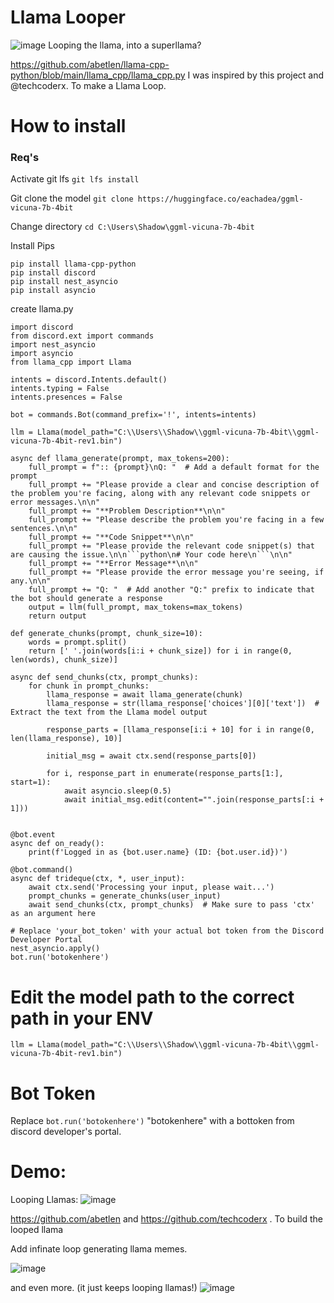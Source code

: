 # Llama Looper
![image](https://user-images.githubusercontent.com/34530588/230510137-df3f346c-201a-4ac0-8055-20a411051f5b.png)
Looping the llama, into a superllama? 

https://github.com/abetlen/llama-cpp-python/blob/main/llama_cpp/llama_cpp.py 
I was inspired by this project and @techcoderx. To make a Llama Loop.


# How to install

### Req's
Activate git lfs
`git lfs install`

Git clone the model
`git clone https://huggingface.co/eachadea/ggml-vicuna-7b-4bit`

Change directory
`cd C:\Users\Shadow\ggml-vicuna-7b-4bit`   
 
Install Pips
```
pip install llama-cpp-python
pip install discord
pip install nest_asyncio
pip install asyncio
```

create llama.py
```
import discord
from discord.ext import commands
import nest_asyncio
import asyncio
from llama_cpp import Llama

intents = discord.Intents.default()
intents.typing = False
intents.presences = False

bot = commands.Bot(command_prefix='!', intents=intents)

llm = Llama(model_path="C:\\Users\\Shadow\\ggml-vicuna-7b-4bit\\ggml-vicuna-7b-4bit-rev1.bin")

async def llama_generate(prompt, max_tokens=200):
    full_prompt = f":: {prompt}\nQ: "  # Add a default format for the prompt
    full_prompt += "Please provide a clear and concise description of the problem you're facing, along with any relevant code snippets or error messages.\n\n"
    full_prompt += "**Problem Description**\n\n"
    full_prompt += "Please describe the problem you're facing in a few sentences.\n\n"
    full_prompt += "**Code Snippet**\n\n"
    full_prompt += "Please provide the relevant code snippet(s) that are causing the issue.\n\n```python\n# Your code here\n```\n\n"
    full_prompt += "**Error Message**\n\n"
    full_prompt += "Please provide the error message you're seeing, if any.\n\n"
    full_prompt += "Q: "  # Add another "Q:" prefix to indicate that the bot should generate a response
    output = llm(full_prompt, max_tokens=max_tokens)
    return output

def generate_chunks(prompt, chunk_size=10):
    words = prompt.split()
    return [' '.join(words[i:i + chunk_size]) for i in range(0, len(words), chunk_size)]

async def send_chunks(ctx, prompt_chunks):
    for chunk in prompt_chunks:
        llama_response = await llama_generate(chunk)
        llama_response = str(llama_response['choices'][0]['text'])  # Extract the text from the Llama model output

        response_parts = [llama_response[i:i + 10] for i in range(0, len(llama_response), 10)]

        initial_msg = await ctx.send(response_parts[0])

        for i, response_part in enumerate(response_parts[1:], start=1):
            await asyncio.sleep(0.5)
            await initial_msg.edit(content="".join(response_parts[:i + 1]))


@bot.event
async def on_ready():
    print(f'Logged in as {bot.user.name} (ID: {bot.user.id})')

@bot.command()
async def trideque(ctx, *, user_input):
    await ctx.send('Processing your input, please wait...')
    prompt_chunks = generate_chunks(user_input)
    await send_chunks(ctx, prompt_chunks)  # Make sure to pass 'ctx' as an argument here

# Replace 'your_bot_token' with your actual bot token from the Discord Developer Portal
nest_asyncio.apply()
bot.run('botokenhere')
```
 # Edit the model path to the correct path in your ENV
 `llm = Llama(model_path="C:\\Users\\Shadow\\ggml-vicuna-7b-4bit\\ggml-vicuna-7b-4bit-rev1.bin")`
 # Bot Token
 
Replace `bot.run('botokenhere')` "botokenhere" with a bottoken from discord developer's portal.

# Demo:
Looping Llamas:
![image](https://user-images.githubusercontent.com/34530588/230567353-3f3795aa-c1a6-4916-9819-9275c836dd1b.png)


https://github.com/abetlen and https://github.com/techcoderx . To build the looped llama

Add infinate loop generating llama memes.

![image](https://user-images.githubusercontent.com/34530588/230510166-7f64c0d5-8854-4689-a79e-cf99fbcc93fc.png)


and even more. (it just keeps looping llamas!)
![image](https://user-images.githubusercontent.com/34530588/230510671-ec46297d-d0de-4dfe-bca3-ce596ad098ee.png)
